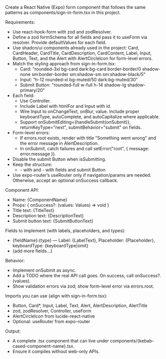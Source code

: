 Create a React Native (Expo) form component that follows the same patterns as components/sign-in-form.tsx in this project.

Requirements:
- Use react-hook-form with zod and zodResolver.
- Define a zod formSchema for all fields and pass it to useForm via resolver. Provide defaultValues for each field.
- Use shadcn/ui components already used in the project: Card, CardHeader, CardTitle, CardDescription, CardContent, Label, Input, Button, Text, and the Alert with AlertCircleIcon for form-level errors.
- Match the styling approach from sign-in-form.tsx:
  - Card: "rounded-3xl bg-card dark:bg-card border-border/0 shadow-none sm:border-border sm:shadow-sm sm:shadow-black/5"
  - Input: "h-12 rounded-xl bg-muted/50 dark:bg-muted/30"
  - Submit Button: "rounded-full w-full h-14 shadow-lg shadow-primary/20"
- Each field:
  - Use Controller.
  - Include Label with htmlFor and Input with id.
  - Wire Input to onChangeText, onBlur, value. Include proper keyboardType, autoComplete, and autoCapitalize where applicable.
  - Support onSubmitEditing={handleSubmit(onSubmit)}, returnKeyType="next", submitBehavior="submit" on fields.
- Form-level errors:
  - If errors.root exists, render <Alert variant="destructive" icon={AlertCircleIcon}> with title "Something went wrong" and the error message in AlertDescription.
  - In onSubmit, catch failures and call setError("root", { message: error.message }).
- Disable the submit Button when isSubmitting.
- Keep the structure:
  - <Card>
    - <CardHeader> with <CardTitle> and <CardDescription>
    - <CardContent> with fields and submit Button
- Use expo-router’s useRouter only if navigation/params are needed. Otherwise, accept an optional onSuccess callback.

Component API:
- Name: {ComponentName}
- Props: { onSuccess?: (values: Values) => void }
- Title text: {TitleText}
- Description text: {DescriptionText}
- Submit button text: {SubmitButtonText}

Fields to implement (with labels, placeholders, and types):
- {fieldName}:{type} — Label: {LabelText}, Placeholder: {Placeholder}, keyboardType: {keyboardType|omit}
- {add more fields...}

Behavior:
- Implement onSubmit as async.
- Add a TODO where the real API call goes. On success, call onSuccess?.(values).
- Show validation errors via zod; show form-level error via errors.root.

Imports you can use (align with sign-in-form.tsx):
- Button, Card*, Input, Label, Text, Alert, AlertDescription, AlertTitle
- zod, zodResolver, Controller, useForm
- AlertCircleIcon from lucide-react-native
- Optional: useRouter from expo-router

Output:
- A complete .tsx component that can live under components/{kebab-cased-component-name}.tsx.
- Ensure it compiles without web-only APIs.